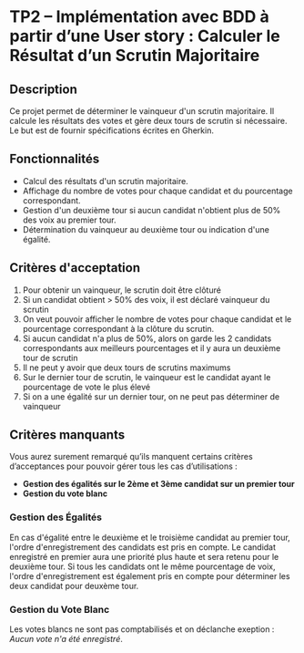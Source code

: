 # TP2 – Implémentation avec BDD à partir d’une User story : Calculer le Résultat d’un Scrutin Majoritaire

## Description

Ce projet permet de déterminer le vainqueur d'un scrutin majoritaire. Il calcule les résultats des votes et gère deux tours de scrutin si nécessaire. Le but est de fournir spécifications écrites en Gherkin.

## Fonctionnalités

- Calcul des résultats d'un scrutin majoritaire.
- Affichage du nombre de votes pour chaque candidat et du pourcentage correspondant.
- Gestion d'un deuxième tour si aucun candidat n'obtient plus de 50% des voix au premier tour.
- Détermination du vainqueur au deuxième tour ou indication d'une égalité.

## Critères d'acceptation

1. Pour obtenir un vainqueur, le scrutin doit être clôturé
2. Si un candidat obtient > 50% des voix, il est déclaré vainqueur du scrutin
3. On veut pouvoir afficher le nombre de votes pour chaque candidat et le pourcentage correspondant à la clôture du scrutin.
4. Si aucun candidat n'a plus de 50%, alors on garde les 2 candidats correspondants aux meilleurs pourcentages et il y aura un deuxième tour de scrutin
5. Il ne peut y avoir que deux tours de scrutins maximums
6. Sur le dernier tour de scrutin, le vainqueur est le candidat ayant le pourcentage de vote le plus élevé
7. Si on a une égalité sur un dernier tour, on ne peut pas déterminer de vainqueur

## Critères manquants
Vous aurez surement remarqué qu’ils manquent certains critères d’acceptances
pour pouvoir gérer tous les cas d’utilisations :
- **Gestion des égalités sur le 2ème et 3ème candidat sur un premier tour**
- **Gestion du vote blanc**

### Gestion des Égalités
En cas d'égalité entre le deuxième et le troisième candidat au premier tour, l'ordre d'enregistrement des candidats est pris en compte. Le candidat enregistré en premier aura une priorité plus haute et sera retenu pour le deuxième tour.
Si tous les candidats ont le même pourcentage de voix, l'ordre d'enregistrement est également pris en compte pour déterminer les deux candidat pour deuxème tour.

### Gestion du Vote Blanc
Les votes blancs ne sont pas comptabilisés et on déclanche exeption : *Aucun vote n'a été enregistré*.

